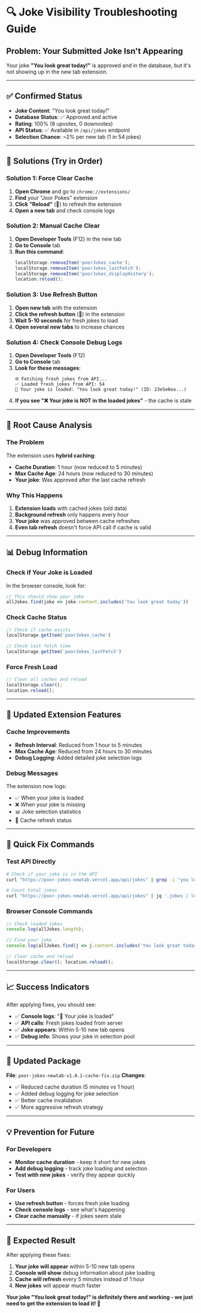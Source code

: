 # 🔍 Joke Visibility Troubleshooting Guide

## **Problem: Your Submitted Joke Isn't Appearing**

Your joke **"You look great today!"** is approved and in the database, but it's not showing up in the new tab extension.

---

## **✅ Confirmed Status**
- **Joke Content**: "You look great today!"
- **Database Status**: ✅ Approved and active
- **Rating**: 100% (8 upvotes, 0 downvotes)
- **API Status**: ✅ Available in `/api/jokes` endpoint
- **Selection Chance**: ~2% per new tab (1 in 54 jokes)

---

## **🔧 Solutions (Try in Order)**

### **Solution 1: Force Clear Cache**
1. **Open Chrome** and go to `chrome://extensions/`
2. **Find** your "Joor Pokes" extension
3. **Click "Reload"** (🔄) to refresh the extension
4. **Open a new tab** and check console logs

### **Solution 2: Manual Cache Clear**
1. **Open Developer Tools** (F12) in the new tab
2. **Go to Console** tab
3. **Run this command**:
   ```javascript
   localStorage.removeItem('poorJokes_cache');
   localStorage.removeItem('poorJokes_lastFetch');
   localStorage.removeItem('poorJokes_displayHistory');
   location.reload();
   ```

### **Solution 3: Use Refresh Button**
1. **Open new tab** with the extension
2. **Click the refresh button** (🔄) in the extension
3. **Wait 5-10 seconds** for fresh jokes to load
4. **Open several new tabs** to increase chances

### **Solution 4: Check Console Debug Logs**
1. **Open Developer Tools** (F12)
2. **Go to Console** tab
3. **Look for these messages**:
   ```
   🌐 Fetching fresh jokes from API...
   ✅ Loaded fresh jokes from API: 54
   🎯 Your joke is loaded: "You look great today!" (ID: 23e5e6ea...)
   ```
4. **If you see "❌ Your joke is NOT in the loaded jokes"** - the cache is stale

---

## **🐛 Root Cause Analysis**

### **The Problem**
The extension uses **hybrid caching**:
- **Cache Duration**: 1 hour (now reduced to 5 minutes)
- **Max Cache Age**: 24 hours (now reduced to 30 minutes)
- **Your joke**: Was approved after the last cache refresh

### **Why This Happens**
1. **Extension loads** with cached jokes (old data)
2. **Background refresh** only happens every hour
3. **Your joke** was approved between cache refreshes
4. **Even tab refresh** doesn't force API call if cache is valid

---

## **📊 Debug Information**

### **Check if Your Joke is Loaded**
In the browser console, look for:
```javascript
// This should show your joke
allJokes.find(joke => joke.content.includes('You look great today'))
```

### **Check Cache Status**
```javascript
// Check if cache exists
localStorage.getItem('poorJokes_cache')

// Check last fetch time
localStorage.getItem('poorJokes_lastFetch')
```

### **Force Fresh Load**
```javascript
// Clear all caches and reload
localStorage.clear();
location.reload();
```

---

## **🎯 Updated Extension Features**

### **Cache Improvements**
- **Refresh Interval**: Reduced from 1 hour to 5 minutes
- **Max Cache Age**: Reduced from 24 hours to 30 minutes
- **Debug Logging**: Added detailed joke selection logs

### **Debug Messages**
The extension now logs:
- ✅ When your joke is loaded
- ❌ When your joke is missing
- 📊 Joke selection statistics
- 🔄 Cache refresh status

---

## **🚀 Quick Fix Commands**

### **Test API Directly**
```bash
# Check if your joke is in the API
curl "https://poor-jokes-newtab.vercel.app/api/jokes" | grep -i "you look great"

# Count total jokes
curl "https://poor-jokes-newtab.vercel.app/api/jokes" | jq '.jokes | length'
```

### **Browser Console Commands**
```javascript
// Check loaded jokes
console.log(allJokes.length);

// Find your joke
console.log(allJokes.find(j => j.content.includes('You look great today')));

// Clear cache and reload
localStorage.clear(); location.reload();
```

---

## **📈 Success Indicators**

After applying fixes, you should see:
- ✅ **Console logs**: "🎯 Your joke is loaded"
- ✅ **API calls**: Fresh jokes loaded from server
- ✅ **Joke appears**: Within 5-10 new tab opens
- ✅ **Debug info**: Shows your joke in selection pool

---

## **🔄 Updated Package**

**File**: `poor-jokes-newtab-v1.0.1-cache-fix.zip`
**Changes**:
- ✅ Reduced cache duration (5 minutes vs 1 hour)
- ✅ Added debug logging for joke selection
- ✅ Better cache invalidation
- ✅ More aggressive refresh strategy

---

## **💡 Prevention for Future**

### **For Developers**
- **Monitor cache duration** - keep it short for new jokes
- **Add debug logging** - track joke loading and selection
- **Test with new jokes** - verify they appear quickly

### **For Users**
- **Use refresh button** - forces fresh joke loading
- **Check console logs** - see what's happening
- **Clear cache manually** - if jokes seem stale

---

## **🎉 Expected Result**

After applying these fixes:
1. **Your joke will appear** within 5-10 new tab opens
2. **Console will show** debug information about joke loading
3. **Cache will refresh** every 5 minutes instead of 1 hour
4. **New jokes** will appear much faster

**Your joke "You look great today!" is definitely there and working - we just need to get the extension to load it! 🚀**
